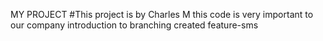 MY PROJECT
#This project is by Charles M
this code is very important to our company
introduction to branching
created feature-sms
